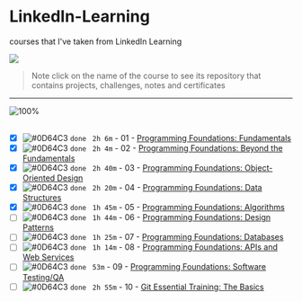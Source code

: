 # LinkedIn-Learning

courses that I've taken from LinkedIn Learning

<img src="https://img.shields.io/badge/Total%20Number%20Of%20Hours%20For%20All%20Courses-%2B19h-blue">
<br>

> Note click on the name of the course to see its repository that contains projects, challenges, notes and certificates

---

![100%](https://progress-bar.dev/10/?title=Done)
<br>
<br>

- [x] ![#0D64C3](https://via.placeholder.com/12/0D64C3/000000?text=+) `done` ` 2h 6m` - 01 - [Programming Foundations: Fundamentals](./01_Programming%20Foundations%20Fundamentals/)
- [x] ![#0D64C3](https://via.placeholder.com/12/0D64C3/000000?text=+) `done` ` 2h 4m` - 02 - [Programming Foundations: Beyond the Fundamentals](./02_Programming%20Foundations%20Beyond%20the%20Fundamentals/)
- [x] ![#0D64C3](https://via.placeholder.com/12/0D64C3/000000?text=+) `done` ` 2h 40m` - 03 - [Programming Foundations: Object-Oriented Design](./03_Programming%20Foundations%20Object-Oriented%20Design/)
- [x] ![#0D64C3](https://via.placeholder.com/12/0D64C3/000000?text=+) `done` ` 2h 20m` - 04 - [Programming Foundations: Data Structures](./04_Programming%20Foundations%20Data%20Structures/)
- [x] ![#0D64C3](https://via.placeholder.com/12/0D64C3/000000?text=+) `done` ` 1h 45m` - 05 - [Programming Foundations: Algorithms](./05_Programming%20Foundations%20Algorithms/)
- [ ] ![#0D64C3](https://via.placeholder.com/12/0D64C3/000000?text=+) `done` ` 1h 44m` - 06 - [Programming Foundations: Design Patterns](Linkedin-Learning/Programming-Foundations-Design-Patterns/)
- [ ] ![#0D64C3](https://via.placeholder.com/12/0D64C3/000000?text=+) `done` ` 1h 25m` - 07 - [Programming Foundations: Databases](Linkedin-Learning/Programming-Foundations-Databases/)
- [ ] ![#0D64C3](https://via.placeholder.com/12/0D64C3/000000?text=+) `done` ` 1h 14m` - 08 - [Programming Foundations: APIs and Web Services](Linkedin-Learning/Programming-Foundations-APIs-and-Web-Services/)
- [ ] ![#0D64C3](https://via.placeholder.com/12/0D64C3/000000?text=+) `done` ` 53m` - 09 - [Programming Foundations: Software Testing/QA](Linkedin-Learning/Programming-Foundations-Software-TestingQA/)
- [ ] ![#0D64C3](https://via.placeholder.com/12/0D64C3/000000?text=+) `done` ` 2h 55m` - 10 - [Git Essential Training: The Basics](Linkedin-Learning/Git-Essential-Training-The-Basics/)
